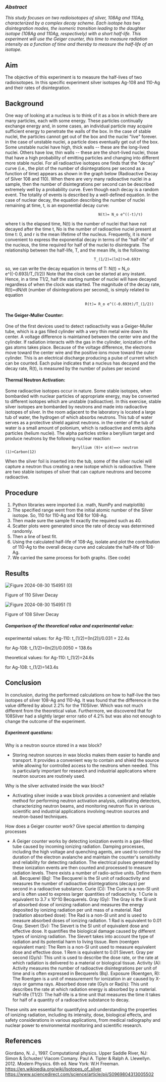 ### *Abstract*
*This study focuses on two radioisotopes of silver, 108Ag and 110Ag, characterized by a complex decay scheme. Each isotope has two disintegration modes, the isomeric transition leading to the daughter isotope (108Ag and 110Ag, respectively) with a short half-life. This experiment will use the Geiger counter, this time to measure radiation intensity as a function of time and thereby to measure the half-life of an isotope.*

## Aim
The objective of this experiment is to measure the half-lives of two radioisotopes. In this specific experiment silver isotopes Ag-108 and 110-Ag and their rates of disintegration.

## Background
One way of looking at a nucleus is to think of it as a box in which there are many particles, each with some energy. These particles continually exchange energy and, in some cases, an individual particle may acquire sufficient energy to penetrate the walls of the box. In the case of stable nuclei, the particles cannot get out of the box and the nuclei "live" forever. in the case of unstable nuclei, a particle does eventually get out of the box. Some unstable nuclei have high, thick walls -- these are the long-lived nuclei.
Others have low, thin walls -- these are the short-lived nuclei, those that have a high probability of emitting particles and changing into different more stable nuclei.
For all radioactive isotopes one finds that the "decay” curve (i.e., the plot of the number of disintegrations per second as a function of time) appears as shown in the graph below (Radioactive Decay of Silver 108 and 110). When there are very many radioactive nuclei in a sample, then the number of disintegrations per second can be described extremely well by a probability curve. Even though each decay is a random event. The totality of events is described by a well-defined equation. In the case of nuclear decay, the equation describing the number of nuclei remaining at time, t, is an exponential decay curve: 

                                              N(t)= N_o e^((-t)/τ)
where t is the elapsed time, N(t) is the number of nuclei that have not decayed after the time t, No is the number of radioactive nuclei present at time t: 0, and r is the mean lifetime of the nucleus. Frequently, it is more convenient to express the exponential decay in terms of the "half-life" of the nucleus, the time required for half of the nuclei to disintegrate. The relationship between the half-life, T, and the mean life, is the following:

                                            T_(1/2)=(ln2)τ=0.693τ
so, we can write the decay equation in terms of T:  N(t) = N_o e^((-0.693)/T_(1/2))
Note that the clock can be started at any instant. Hence, in a time T1/2, half the starting number of nuclei will have decayed regardless of when the clock was started.
The magnitude of the decay rate, R(t)=dN/dt (number of disintegrations per second), is simply related to equation

                                        R(t)= R_o e^((-0.693t)/T_(1/2))
#### The Geiger-Muller Counter:
One of the first devices used to detect radioactivity was a Geiger-Muller tube, which is a gas filled cylinder with a very thin metal wire down its center. A voltage difference is maintained between the center wire and the cylinder. If radiation interacts with the gas in the cylinder, ionization of the gas atoms takes place. Because of the voltage difference, the electrons move toward the center wire and the positive ions move toward the outer cylinder. This is an electrical discharge producing a pulse of current which can be counted. Each pulse indicates that a nucleus has decayed and the decay rate, R(t), is measured by the number of pulses per second

#### Thermal Neutron Activation:
Some radioactive isotopes occur in nature. Some stable isotopes, when bombarded with nuclear particles of appropriate energy, may be converted to different isotopes which are unstable (radioactive). In this exercise, stable silver isotopes are bombarded by neutrons and made into radioactive isotopes of silver.
ln the room adjacent to the laboratory is located a large tub of water, the hydrogen of which absorbs neutrons. This tub of water serves as a protective shield against neutrons. in the center of the tub of water is a small amount of polonium, which is radioactive and emits alpha particles (helium nuclei). The alpha particles strike a beryllium target and produce neutrons by the following nuclear reaction:

                                  Beryllium (9)+ α(4)==> neutron (1)+Carbon(12)
When the silver foil is inserted into the tub, some of the silver nuclei will capture a neutron thus creating a new isotope which is radioactive. There are two stable isotopes of silver that can capture neutrons and become radioactive.

## Procedure
1.	Python libraries were imported (i.e. math, NumPy and matplotlib)
2.	The specified range went from the initial atomic number of the Silver isotope. So, 110 for 110-Ag and 108 for 108-Ag.
3.	Then made sure the sample fit exactly the required such as 40.
4.	Scatter plots were generated since the rate of decay was determined randomly.
5.	Then a line of best fit.
6.	Using the calculated half-life of 108-Ag, isolate and plot the contribution of 110-Ag to the overall decay curve and calculate the half-life of 108-Ag.
7.	We carried the same process for both graphs. (See code)

## Results

![Figure 2024-08-30 154951 (0)](https://github.com/user-attachments/assets/83c1877a-8bc9-4ac4-9180-acdc078894c9)

Figure of 110 Silver Decay

![Figure 2024-08-30 154951 (1)](https://github.com/user-attachments/assets/baef71c9-aae9-4ef0-9dd1-7678c5010d6f)

Figure of 108 Silver Decay

##### Comparison of the theoretical value and experimental value:

experimental values:
for Ag-110:
t_(1/2)=(ln⁡(2))/0.031 = 22.4s

for Ag-108:
t_(1/2)=(ln⁡(2))/0.0050 = 138.6s

theoretical values:
for Ag-110:
t_(1/2)=24.6s

for Ag-108:
t_(1/2)=143.4s

## Conclusion
In conclusion, during the performed calculations on how to half-live the two isotopes of silver 108-Ag and 110-Ag. It was found that the difference in the value differed by about 2.2% for the 110Silver. Which was not much different from the theoretical value. Furthermore, we discovered that for 108Silver had a slightly larger error ratio of 4.2% but was also not enough to change the outcome of the experiment.

##### Experiment questions:
Why is a neutron source stored in a wax block?
-	Storing neutron sources in wax blocks makes them easier to handle and transport. It provides a convenient way to contain and shield the source while allowing for controlled access to the neutrons when needed. This is particularly important for research and industrial applications where neutron sources are routinely used.

Why is the silver activated inside the wax block?
-	Activating silver inside a wax block provides a convenient and reliable method for performing neutron activation analysis, calibrating detectors, characterizing neutron beams, and monitoring neutron flux in various scientific and industrial applications involving neutron sources and neutron-based techniques.

How does a Geiger counter work? Give special attention to damping processes
-	A Geiger counter works by detecting ionization events in a gas-filled tube caused by incoming ionizing radiation. Damping processes, including the high voltage and quenching agents, are used to control the duration of the electron avalanche and maintain the counter's sensitivity and reliability for detecting radiation. The electrical pulses generated by these ionization events are then counted and processed to measure radiation levels.
There exists a number of radio-active units. Define them all.
    Becquerel (Bq): The Becquerel is the SI unit of radioactivity and measures the number of radioactive disintegrations (decays) per second in a radioactive substance.
    Curie (Ci): The Curie is a non-SI unit and is often used to express larger quantities of radioactivity. 1 Curie is equivalent to 3.7 x 10^10 Becquerels.
    Gray (Gy): The Gray is the SI unit of absorbed dose of ionizing radiation and measures the energy deposited by ionizing radiation per unit mass of a material.    Rad (radiation absorbed dose): The Rad is a non-SI unit and is used to measure absorbed doses of ionizing radiation. 1 Rad is equivalent to 0.01 Gray.
    Sievert (Sv): The Sievert is the SI unit of equivalent dose and effective dose. It quantifies the biological damage caused by different types of ionizing radiation. The Sievert takes into account the type of radiation and its potential harm to living tissue.
    Rem (roentgen equivalent man): The Rem is a non-SI unit used to measure equivalent dose and effective dose. 1 Rem is equivalent to 0.01 Sievert.
    Gray per second (Gy/s): This unit is used to describe the dose rate, or the rate at which radiation is delivered to a material or biological tissue.
    Activity (A): Activity measures the number of radioactive disintegrations per unit of time and is often expressed in Becquerels (Bq).
    Exposure (Roentgen, R): The Roentgen is a unit of measurement for ionization in air caused by X-rays or gamma rays.
 Absorbed dose rate (Gy/s or Rad/s): This unit describes the rate at which radiation energy is absorbed by a material.   
 Half-life (T1/2): The half-life is a time unit that measures the time it takes for half of a quantity of a radioactive substance to decay.

These units are essential for quantifying and understanding the properties of ionizing radiation, including its intensity, dose, biological effects, and safety considerations in various applications, from medical radiography and nuclear power to environmental monitoring and scientific research.

## References

Giordano, N. J., 1997. Computational physics. Upper Saddle River, NJ: Simon & Schuster/ Viacom Comany.
Paul A. Tipler & Ralph A. Llewellyn. 2012. Modern Physics. 6th ed. New York: W.H Freeman.
https://en.wikipedia.org/wiki/Isotopes_of_silver
https://www.sciencedirect.com/science/article/pii/S0969804313005502


